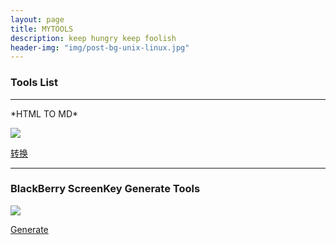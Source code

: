 ```yaml
---
layout: page
title: MYTOOLS
description: keep hungry keep foolish
header-img: "img/post-bg-unix-linux.jpg"
---
```


### Tools List
<hr>
*HTML TO MD*

<!--图片居中<div align="center"><img src="http://7xoawu.com1.z0.glb.clouddn.com/htmltomd.png"/></div>-->


![](http://7xoawu.com1.z0.glb.clouddn.com/htmltomd.png)

[转换](http://7xoawu.com1.z0.glb.clouddn.com/convertmd.html)
<hr>

### BlackBerry ScreenKey Generate Tools


![](http://7xoawu.com1.z0.glb.clouddn.com/blackberry.png)

[Generate](http://7xoawu.com1.z0.glb.clouddn.com/BlackBerry.html)
